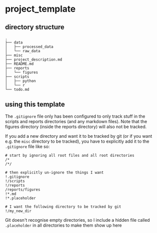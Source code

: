 # project_template

## directory structure

```
.
├── data
│   ├── processed_data
│   └── raw_data
├── misc
├── project_description.md
├── README.md
├── reports
│   └── figures
├── scripts
│   ├── python
│   └── r
└── todo.md
```

## using this template
The `.gitignore` file only has been configured to only track stuff in the
scripts and reports directories (and any markdown files). Note that the figures
directory (inside the reports directory) will also not be tracked.

If you add a new directory and want it to be tracked by git (or if you want
e.g. the `misc` directory to be tracked), you have to explicitly add it to the
`.gitignore`  file like so:

```
# start by ignoring all root files and all root directories
/*
/*/

# then explicitly un-ignore the things I want
!.gitignore
!/scripts
!/reports
/reports/figures
!*.md
!*.placeholder

# I want the following directory to be tracked by git
!/my_new_dir
```

Git doesn't recognise empty directories, so I include a hidden file called
`.placeholder` in all directories to make them show up here

